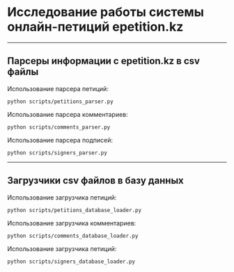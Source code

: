 # Исследование работы системы онлайн-петиций epetition.kz
---
## Парсеры информации с epetition.kz в csv файлы

Использование парсера петиций:
```
python scripts/petitions_parser.py
```
  
Использование парсера комментариев:
```
python scripts/comments_parser.py
```
  
Использование парсера подписей:
```
python scripts/signers_parser.py
```
---
## Загрузчики csv файлов в базу данных

Использование загрузчика петиций:
```
python scripts/petitions_database_loader.py
```

Использование загрузчика комментариев:
```
python scripts/comments_database_loader.py
```

Использование загрузчика петиций:
```
python scripts/signers_database_loader.py
```
